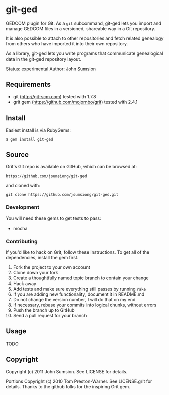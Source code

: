 git-ged
=======

GEDCOM plugin for Git.  As a `git` subcommand, git-ged lets you import and
manage GEDCOM files in a versioned, shareable way in a Git repository.

It is also possible to attach to other repositories and fetch related
genealogy from others who have imported it into their own repository.

As a library, git-ged lets you write programs that communicate genealogical
data in the git-ged repository layout.

Status: experimental
Author: John Sumsion


## Requirements

* git (http://git-scm.com) tested with 1.7.8
* grit gem (https://github.com/mojombo/grit) tested with 2.4.1


## Install

Easiest install is via RubyGems:

    $ gem install git-ged


## Source

Grit's Git repo is available on GitHub, which can be browsed at:

    https://github.com/jsumsiong/git-ged

and cloned with:

    git clone https://github.com/jsumsiong/git-ged.git


### Development

You will need these gems to get tests to pass:

* mocha


### Contributing

If you'd like to hack on Grit, follow these instructions. To get all of the
dependencies, install the gem first.

1. Fork the project to your own account
1. Clone down your fork
1. Create a thoughtfully named topic branch to contain your change
1. Hack away
1. Add tests and make sure everything still passes by running `rake`
1. If you are adding new functionality, document it in README.md
1. Do not change the version number, I will do that on my end
1. If necessary, rebase your commits into logical chunks, without errors
1. Push the branch up to GitHub
1. Send a pull request for your branch


## Usage

TODO

Copyright
---------

Copyright (c) 2011 John Sumsion. See LICENSE for details.

Portions Copyright (c) 2010 Tom Preston-Warner. See LICENSE.grit for details.  Thanks to the github folks for the inspiring Grit gem.
